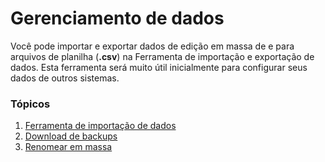# Gerenciamento de dados



Você pode importar e exportar dados de edição em massa de e para arquivos de planilha (**.csv**) na Ferramenta de importação e exportação de dados. Esta ferramenta será muito útil inicialmente para configurar seus dados de outros sistemas.


### Tópicos


1. [Ferramenta de importação de dados](/docs/pt/setting-up/data/data-import)
2. [Download de backups](/docs/pt/setting-up/data/download-backup)
3. [Renomear em massa](/docs/pt/using-erpnext/articles/bulk-rename)



